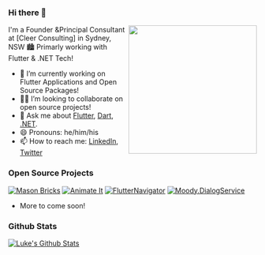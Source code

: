 ### Hi there 👋

<img align="right" src="https://i.imgur.com/FjlkaZK.png" height="260"> </img>

I'm a Founder &Principal Consultant at [Cleer Consulting] in Sydney, NSW 🏙️ Primarly working with Flutter & .NET Tech!

- 🔭 I’m currently working on Flutter Applications and Open Source Packages!
- 🧑‍💻 I’m looking to collaborate on open source projects!
- 💬 Ask me about [Flutter](https://flutter.dev), [Dart](https://dart.dev), [.NET](https://dotnet.microsoft.com).
- 😄 Pronouns: he/him/his
- 📫 How to reach me: [LinkedIn](https://www.linkedin.com/in/luke-moody-0482651a6), [Twitter](https://twitter.com/LukeMoody01)
<!-- 🌱 I’m learning how to write native applications (iOS, Android, Windows)! -->

### Open Source Projects

[![Mason Bricks](https://github-readme-stats.vercel.app/api/pin/?username=LukeMoody01&repo=mason_bricks&theme=gruvbox)](https://github.com/LukeMoody01/mason_bricks)
[![Animate It](https://github-readme-stats.vercel.app/api/pin/?username=LukeMoody01&repo=animate_it&theme=gruvbox)](https://github.com/LukeMoody01/animate_it)
[![FlutterNavigator](https://github-readme-stats.vercel.app/api/pin/?username=LukeMoody01&repo=flutter_navigator&theme=gruvbox)](https://github.com/LukeMoody01/flutter_navigator)
[![Moody.DialogService](https://github-readme-stats.vercel.app/api/pin/?username=LukeMoody01&repo=Moody.DialogService&theme=gruvbox)](https://github.com/LukeMoody01/Moody.DialogService)
- More to come soon!

### Github Stats

[![Luke's Github Stats](https://github-readme-streak-stats.herokuapp.com/?user=LukeMoody01&theme=dark)](https://github.com/LukeMoody01)
